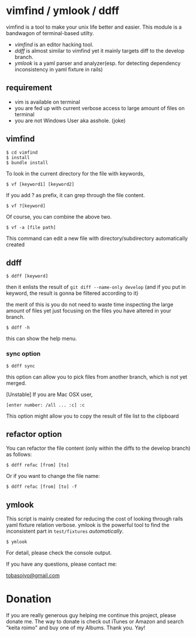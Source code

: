 # vimfind / ymlook / ddff

vimfind is a tool to make your unix life better and easier.
This module is a bandwagon of terminal-based utilty.

- *vimfind* is an editor hacking tool. 
- *ddff* is almost similar to vimfind yet it mainly targets diff to the develop branch.
- *ymlook* is a yaml parser and analyzer(esp. for detecting dependency inconsistency in yaml fixture in rails)

## requirement

- vim is available on terminal
- you are fed up with current verbose access to large amount of files on terminal
- you are not Windows User aka asshole. (joke)

## vimfind

```
$ cd vimfind
$ install
$ bundle install
```

To look in the current directory for the file with keywords,

```
$ vf [keyword1] [keyword2]
```

If you add ? as prefix, it can grep through the file content.
```
$ vf ?[keyword]
```

Of course, you can combine the above two.

```
$ vf -a [file path]
```
This command can edit a new file with directory/subdirectory automatically created

## ddff

```
$ ddff [keyword]
```

then it enlists the result of `git diff --name-only develop` (and if you put in keyword, the result is gonna be filtered according to it)

the merit of this is you do not need to waste time inspecting the large amount of files yet just focusing on the files you have altered in your branch.


```
$ ddff -h
```
this can show the help menu.

### sync option

```
$ ddff sync
```
this option can allow you to pick files from another branch, which is not yet merged.

[Unstable] If you are Mac OSX user,

```
[enter number: /all ... :c] :c
```

This option might allow you to copy the result of file list to the clipboard

## refactor option

You can refactor the file content (only within the diffs to the develop branch) as follows:
```
$ ddff refac [from] [to]
```

Or if you want to change the file name:
```
$ ddff refac [from] [to] -f
```


## ymlook

This script is mainly created for reducing the cost of looking through rails yaml fixture relation verbose. ymlook is the powerful tool to find the inconsistent part in `test/fixtures` *automatically*.

```
$ ymlook
```

For detail, please check the console output.

If you have any questions, please contact me:

tobasojyo@gmail.com


# Donation

If you are really generous guy helping me continue this project, please donate me. The way to donate is check out iTunes or Amazon and search "keita roimo" and buy one of my Albums. Thank you. Yay! 
